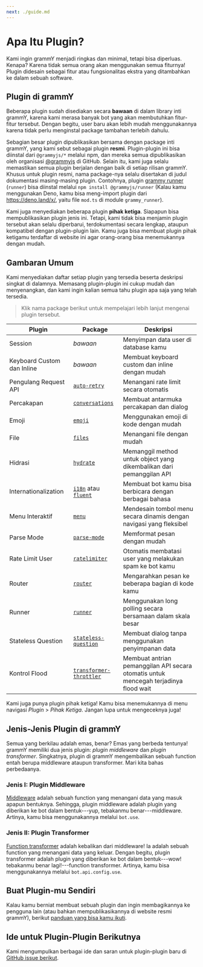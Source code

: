 ```yaml
---
next: ./guide.md
---
```


# Apa Itu Plugin?

Kami ingin grammY menjadi ringkas dan minimal, tetapi bisa diperluas.
Kenapa?
Karena tidak semua orang akan menggunakan semua fiturnya!
Plugin didesain sebagai fitur atau fungsionalitas ekstra yang ditambahkan ke dalam sebuah software.

## Plugin di grammY

Beberapa plugin sudah disediakan secara **bawaan** di dalam library inti grammY, karena kami merasa banyak bot yang akan membutuhkan fitur-fitur tersebut.
Dengan begitu, user baru akan lebih mudah menggunakannya karena tidak perlu menginstal package tambahan terlebih dahulu.

Sebagian besar plugin dipublikasikan bersama dengan package inti grammY, yang kami sebut sebagai plugin **resmi**.
Plugin-plugin ini bisa diinstal dari `@grammyjs/*` melalui npm, dan mereka semua dipublikasikan oleh organisasi [@grammyjs](https://github.com/grammyjs) di GitHub.
Selain itu, kami juga selalu memastikan semua plugin berjalan dengan baik di setiap rilisan grammY.
Khusus untuk plugin resmi, nama package-nya selalu disertakan di judul dokumentasi masing-masing plugin. Contohnya, plugin [grammy runner](./runner.md) (`runner`) bisa diinstal melalui `npm install @grammyjs/runner` (Kalau kamu menggunakan Deno, kamu bisa meng-import plugin dari <https://deno.land/x/>, yaitu file `mod.ts` di module `grammy_runner`).

Kami juga menyediakan beberapa plugin **pihak ketiga**.
Siapapun bisa mempublikasikan plugin jenis ini.
Tetapi, kami tidak bisa menjamin plugin tersebut akan selalu diperbarui, terdokumentasi secara lengkap, ataupun kompatibel dengan plugin-plugin lain.
Kamu juga bisa membuat plugin pihak ketigamu terdaftar di website ini agar orang-orang bisa menemukannya dengan mudah.

## Gambaran Umum

Kami menyediakan daftar setiap plugin yang tersedia beserta deskripsi singkat di dalamnya.
Memasang plugin-plugin ini cukup mudah dan menyenangkan, dan kami ingin kalian semua tahu plugin apa saja yang telah tersedia.

> Klik nama package berikut untuk mempelajari lebih lanjut mengenai plugin tersebut.

| Plugin                     | Package                                               | Deskripsi                                                                            |
| -------------------------- | ----------------------------------------------------- | ------------------------------------------------------------------------------------ |
| Session                    | _bawaan_                                              | Menyimpan data user di database kamu                                                 |
| Keyboard Custom dan Inline | _bawaan_                                              | Membuat keyboard custom dan inline dengan mudah                                      |
| Pengulang Request API      | [`auto-retry`](./auto-retry.md)                       | Menangani rate limit secara otomatis                                                 |
| Percakapan                 | [`conversations`](./conversations.md)                 | Membuat antarmuka percakapan dan dialog                                              |
| Emoji                      | [`emoji`](./emoji.md)                                 | Menggunakan emoji di kode dengan mudah                                               |
| File                       | [`files`](./files.md)                                 | Menangani file dengan mudah                                                          |
| Hidrasi                    | [`hydrate`](./hydrate.md)                             | Memanggil method untuk object yang dikembalikan dari pemanggilan API                 |
| Internationalization       | [`i18n`](./i18n.md) atau [`fluent`](./fluent.md)      | Membuat bot kamu bisa berbicara dengan berbagai bahasa                               |
| Menu Interaktif            | [`menu`](./menu.md)                                   | Mendesain tombol menu secara dinamis dengan navigasi yang fleksibel                  |
| Parse Mode                 | [`parse-mode`](./parse-mode.md)                       | Memformat pesan dengan mudah                                                         |
| Rate Limit User            | [`ratelimiter`](./ratelimiter.md)                     | Otomatis membatasi user yang melakukan spam ke bot kamu                              |
| Router                     | [`router`](./router.md)                               | Mengarahkan pesan ke beberapa bagian di kode kamu                                    |
| Runner                     | [`runner`](./runner.md)                               | Menggunakan long polling secara bersamaan dalam skala besar                          |
| Stateless Question         | [`stateless-question`](./stateless-question.md)       | Membuat dialog tanpa menggunakan penyimpanan data                                    |
| Kontrol Flood              | [`transformer-throttler`](./transformer-throttler.md) | Membuat antrian pemanggilan API secara otomatis untuk mencegah terjadinya flood wait |

Kami juga punya plugin pihak ketiga!
Kamu bisa menemukannya di menu navigasi _Plugin_ > _Pihak Ketiga_.
Jangan lupa untuk mengeceknya juga!

## Jenis-Jenis Plugin di grammY

Semua yang berkilau adalah emas, benar?
Emas yang berbeda tentunya!
grammY memiliki dua jenis plugin: _plugin middleware_ dan _plugin transformer_.
Singkatnya, plugin di grammY mengembalikan sebuah function entah berupa middleware ataupun transformer.
Mari kita bahas perbedaanya.

### Jenis I: Plugin Middleware

[Middleware](../guide/middleware.md) adalah sebuah function yang menangani data yang masuk apapun bentuknya.
Sehingga, plugin middleware adalah plugin yang diberikan ke bot dalam bentuk---yup, tebakanmu benar---middleware.
Artinya, kamu bisa menggunakannya melalui `bot.use`.

### Jenis II: Plugin Transformer

[Function transformer](../advanced/transformers.md) adalah kebalikan dari middleware!
Ia adalah sebuah function yang menangani data yang keluar.
Dengan begitu, plugin transformer adalah plugin yang diberikan ke bot dalam bentuk---wow! tebakanmu benar lagi!---function transformer.
Artinya, kamu bisa menggunakannya melalui `bot.api.config.use`.

## Buat Plugin-mu Sendiri

Kalau kamu berniat membuat sebuah plugin dan ingin membagikannya ke pengguna lain (atau bahkan mempublikasikannya di website resmi grammY), berikut [panduan yang bisa kamu ikuti](./guide.md).

## Ide untuk Plugin-Plugin Berikutnya

Kami mengumpulkan berbagai ide dan saran untuk plugin-plugin baru di [GitHub issue berikut](https://github.com/grammyjs/grammY/issues/110).
